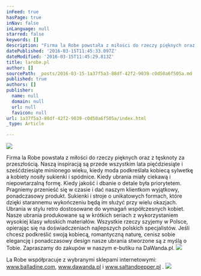 ```yaml
---
inFeed: true
hasPage: true
inNav: false
inLanguage: null
starred: false
keywords: []
description: "Firma la Robe powstała z miłości do rzeczy pięknych oraz z tęsknoty za przeszłością. Naszą inspiracją są przede wszystkim lata pięćdziesiąte i sześćdziesiąte minionego wieku, kiedy moda podkreślała kobiecą sylwetkę a kobiety nosiły sukienki i spódnice. Kiedy ubrania miały ciekawą i niepowtarzalną formę. Kiedy jakość i dbanie o detale była priorytetem. Pragniemy przenieść się w czasie i dać naszym klientkom wyjątkowy, ponadczasowy produkt.\n \nSukienki i stroje o unikatowych formach, które dzięki starannemu wykończeniu będą im służyć przy wielu okazjach. Ubrania w stylu retro dostosowane do wymagań współczesnych kobiet.\n \nNasze ubrania produkowane są w krótkich seriach z wykorzystaniem wysokiej klasy włoskich materiałów. Wszystkie rzeczy szyjemy w Polsce, opierając się na doświadczeniach najlepszych polskich specjalistów.\n \nJeśli chcesz podkreślić swoją kobiecą, romantyczną naturę, cenisz sobie elegancję i ponadczasowy design nasze ubrania stworzone są z myślą o Tobie. Zapraszamy do zakupów w naszym e-butiku na DaWanda.pl."
datePublished: '2016-03-15T11:45:33.097Z'
dateModified: '2016-03-15T11:45:29.813Z'
title: larobe.pl
author: []
sourcePath: _posts/2016-03-15-1a37f5a3-88df-42f2-9039-c0d50a6f505a.md
published: true
authors: []
publisher:
  name: null
  domain: null
  url: null
  favicon: null
url: 1a37f5a3-88df-42f2-9039-c0d50a6f505a/index.html
_type: Article

---
```

![](https://s3-us-west-2.amazonaws.com/the-grid-img/p/5306737d5879d97bca7ef8fee9728ae9fb37a727.jpg)

Firma la Robe powstała z miłości do rzeczy pięknych oraz z tęsknoty za przeszłością. Naszą inspiracją są przede wszystkim lata pięćdziesiąte i sześćdziesiąte minionego wieku, kiedy moda podkreślała kobiecą sylwetkę a kobiety nosiły sukienki i spódnice. Kiedy ubrania miały ciekawą i niepowtarzalną formę. Kiedy jakość i dbanie o detale była priorytetem. Pragniemy przenieść się w czasie i dać naszym klientkom wyjątkowy, ponadczasowy produkt.
Sukienki i stroje o unikatowych formach, które dzięki starannemu wykończeniu będą im służyć przy wielu okazjach. Ubrania w stylu retro dostosowane do wymagań współczesnych kobiet.
Nasze ubrania produkowane są w krótkich seriach z wykorzystaniem wysokiej klasy włoskich materiałów. Wszystkie rzeczy szyjemy w Polsce, opierając się na doświadczeniach najlepszych polskich specjalistów.
Jeśli chcesz podkreślić swoją kobiecą, romantyczną naturę, cenisz sobie elegancję i ponadczasowy design nasze ubrania stworzone są z myślą o Tobie. Zapraszamy do zakupów w naszym e-butiku na DaWanda.pl.
![](https://the-grid-user-content.s3-us-west-2.amazonaws.com/43cf9d0d-287c-4c78-b506-3ccbedc5ddaa.jpg)

La Robe współpracuje z wybranymi sklepami internetowymi: www.balladine.com, www.dawanda.pl i www.saltandpepper.pl .
![](https://the-grid-user-content.s3-us-west-2.amazonaws.com/b7252747-79f6-4206-8c50-9f7e864473de.png)